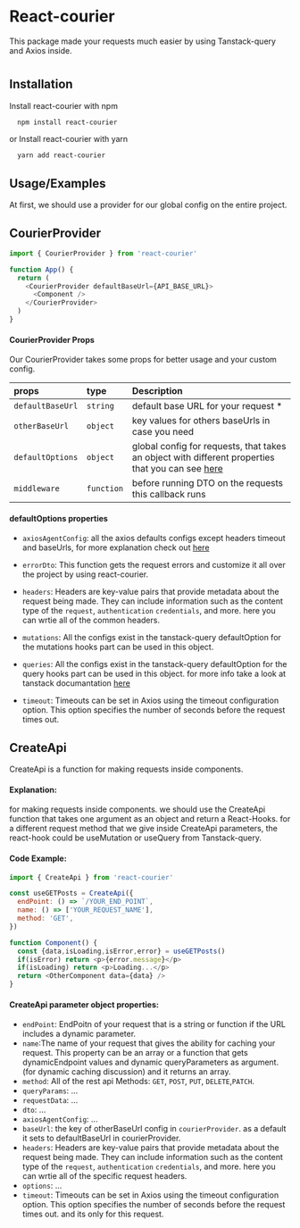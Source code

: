 
# React-courier

This package made your requests much easier by using Tanstack-query and Axios inside.
#

## Installation

Install react-courier with npm

```bash
  npm install react-courier
```
or Install react-courier with yarn  
```bash
  yarn add react-courier
```

## Usage/Examples
At first, we should use a provider for our global config on the entire project.

## CourierProvider
```javascript
import { CourierProvider } from 'react-courier'

function App() {
  return (
    <CourierProvider defaultBaseUrl={API_BASE_URL}>
      <Component />
    </CourierProvider>
  )
}
```


#### CourierProvider Props
Our CourierProvider takes some props for better usage and your custom config.

| props | type     | Description                       |
| :-------- | :------- | :-------------------------------- |
| `defaultBaseUrl`      | `string` | default base URL for your request * |
| `otherBaseUrl`      | `object` | key values for others baseUrls in case you need |
| `defaultOptions`      | `object` | global config for requests, that takes an object with different properties that you can see [here]() |
| `middleware`      | `function` | before running DTO on the requests this callback runs |

#### defaultOptions properties 

- `axiosAgentConfig`: all the axios defaults configs except headers timeout and baseUrls, for more explanation check out [here](https://axios-http.com/docs/config_defaults)
- `errorDto`: This function gets the request errors and customize it all over the project by using react-courier.
- `headers`: Headers are key-value pairs that provide metadata about the request being made. They can include information such as the content type of the `request`, `authentication` `credentials`, and more. here  you can wrtie all of the common headers.

- `mutations`: All the configs exist in the tanstack-query defaultOption for the mutations hooks part can be used in this object.
- `queries`:  All the configs exist in the tanstack-query defaultOption for the query hooks part can be used in this object. for more info take a look at tanstack documantation [here](https://tanstack.com/query/v4/docs/react/guides/queries)
- `timeout`: Timeouts can be set in Axios using the timeout configuration option. This option specifies the number of seconds before the request times out. 

## CreateApi

CreateApi is a function for making requests inside components. 

#### Explanation:
for making requests inside components. we should use the CreateApi function that takes one argument as an object and return a React-Hooks. for a different request method that we give inside CreateApi parameters, the react-hook could be useMutation or useQuery from 
Tanstack-query.

#### Code Example:

```javascript
import { CreateApi } from 'react-courier'

const useGETPosts = CreateApi({
  endPoint: () => `/YOUR_END_POINT`,
  name: () => ['YOUR_REQUEST_NAME'],
  method: 'GET',
})

function Component() {
  const {data,isLoading,isError,error} = useGETPosts()
  if(isError) return <p>{error.message}</p>
  if(isLoading) return <p>Loading...</p>
  return <OtherComponent data={data} />
}
```

#### CreateApi parameter object properties:

-  `endPoint`:  EndPoitn of your request that is a string or function if the URL includes a dynamic parameter.
-  `name`:The name of your request that gives the ability for caching your request. This property can be an array or a function that gets dynamicEndpoint values and dynamic queryParameters as argument. (for dynamic caching discussion) and it returns an array.
-  `method`: All of the rest api Methods: `GET`, `POST`, `PUT`, `DELETE`,`PATCH`.
-  `queryParams`: ... 
-  `requestData`: ...
-  `dto`: ... 
-  `axiosAgentConfig`: ... 
 - `baseUrl`: the key of otherBaseUrl config in `courierProvider`. as a default it sets to defaultBaseUrl in courierProvider.
-  `headers`:  Headers are key-value pairs that provide metadata about the request being made. They can include information such as the content type of the `request`, `authentication` `credentials`, and more. here  you can wrtie all of the specific request headers.
-  `options`: ...
-  `timeout`: Timeouts can be set in Axios using the timeout configuration option. This option specifies the number of seconds before the request times out. and its only for this request.
